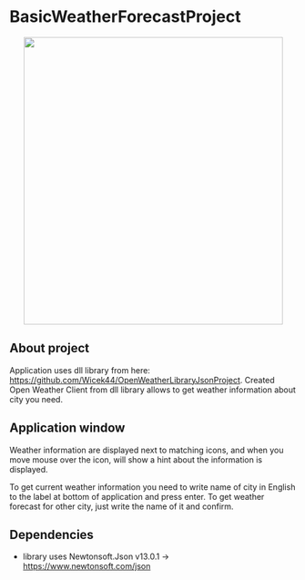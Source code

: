 # BasicWeatherForecastProject



<p align="center">
 <img width="455" height="505" src="https://user-images.githubusercontent.com/82953710/120919192-9c178000-c6b8-11eb-80a4-e71e813fff1a.png">
</p>

## About project

Application uses dll library from here: https://github.com/Wicek44/OpenWeatherLibraryJsonProject. Created Open Weather Client from dll library allows to get weather information about city you need. 

## Application window

Weather information are displayed next to matching icons, and when you move mouse over the icon, will show a hint about the information is displayed.

To get current weather information you need to write name of city in English to the label at bottom of application and press enter. 
To get weather forecast for other city, just write the name of it and confirm. 


## Dependencies
- library uses Newtonsoft.Json v13.0.1 -> https://www.newtonsoft.com/json 
